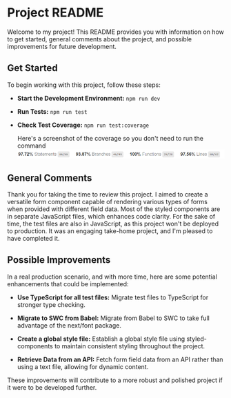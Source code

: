 # Project README

Welcome to my project! This README provides you with information on how to get started, general comments about the project, and possible improvements for future development.

## Get Started

To begin working with this project, follow these steps:

- **Start the Development Environment:**
  `npm run dev`

- **Run Tests:**
  `npm run test`

- **Check Test Coverage:**
  `npm run test:coverage`

  Here's a screenshot of the coverage so you don't need to run the command
  ![coverage report](./coverage.png)

## General Comments

Thank you for taking the time to review this project. I aimed to create a versatile form component capable of rendering various types of forms when provided with different field data. Most of the styled components are in separate JavaScript files, which enhances code clarity. For the sake of time, the test files are also in JavaScript, as this project won't be deployed to production. It was an engaging take-home project, and I'm pleased to have completed it.

## Possible Improvements

In a real production scenario, and with more time, here are some potential enhancements that could be implemented:

- **Use TypeScript for all test files:** Migrate test files to TypeScript for stronger type checking.

- **Migrate to SWC from Babel:** Migrate from Babel to SWC to take full advantage of the next/font package.

- **Create a global style file:** Establish a global style file using styled-components to maintain consistent styling throughout the project.

- **Retrieve Data from an API:** Fetch form field data from an API rather than using a text file, allowing for dynamic content.

These improvements will contribute to a more robust and polished project if it were to be developed further.
